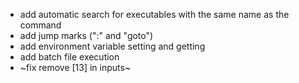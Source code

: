 - add automatic search for executables with the same name as the command
- add jump marks (":" and "goto")
- add environment variable setting and getting
- add batch file execution
- ~fix remove [13] in inputs~